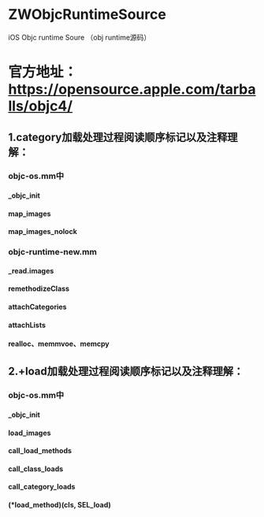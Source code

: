 # ZWObjcRuntimeSource
iOS Objc runtime Soure （obj runtime源码）


# 官方地址：https://opensource.apple.com/tarballs/objc4/

## 1.category加载处理过程阅读顺序标记以及注释理解：
### objc-os.mm中
#### _objc_init
#### map_images
#### map_images_nolock

### objc-runtime-new.mm
#### _read.images
#### remethodizeClass
#### attachCategories
#### attachLists
#### realloc、memmvoe、memcpy

## 2.+load加载处理过程阅读顺序标记以及注释理解：
### objc-os.mm中
#### _objc_init
#### load_images
#### call_load_methods
#### call_class_loads
#### call_category_loads
#### (*load_method)(cls, SEL_load)
